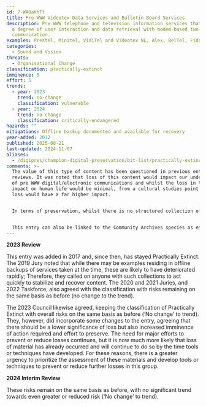 ```yaml
---
id: 7-WAOaKhTt
title: Pre-WWW Videotex Data Services and Bulletin Board Services
description: Pre WWW telephone and television information services that allowed
  a degree of user interaction and data retrieval with modem-based two-way
  communication.
examples: Prestel, Minitel, VidiTel and Videotex NL, Alex, BelTel, FidoNet
categories:
  - Sound and Vision
threats:
  - Organisational Change
classification: practically-extinct
imminence: 5
effort: 5
trends:
  - year: 2023
    trend: no-change
    classification: vulnerable
  - year: 2024
    trend: no-change
    classification: critically-endangered
hazards: ""
mitigations: Offline backup documented and available for recovery
year-added: 2012
published: 2025-08-21
last-updated: 2024-11-07
aliases:
  - /digipres/champion-digital-preservation/bit-list/practically-extinct/bitlist-pre-www-videotex-and-bbs
comments: >-
  The value of this type of content has been questioned in previous entry
  reviews. It was noted that loss of this content would impact our understanding
  of pre WWW digital/electronic communications and whilst the loss in terms of
  impact on human life would be minimal, from a cultural studies point of view,
  loss would have a far higher impact.


  In terms of preservation, whilst there is no structured collection of this material, many individuals will have their own personal archives and a campaign of the nature of Missing Believed Wiped from the BFI might be effective in collating these disparate collections.


  This entry can also be linked to the Community Archives species as early online forums were a place of community development and community creation.
---
```

**2023 Review**

This entry was added in 2017 and, since then, has stayed Practically Extinct. The 2019 Jury noted that while there may be examples residing in offline backups of services taken at the time, these are likely to have deteriorated rapidly; Therefore, they called on anyone with such collections to act quickly to stabilize and recover content. The 2020 and 2021 Juries, and 2022 Taskforce, also agreed with the classification with risks remaining on the same basis as before (no change to the trend).

The 2023 Council likewise agreed, keeping the classification of Practically Extinct with overall risks on the same basis as before (‘No change’ to trend). They, however, did incorporate some changes to the entry, agreeing that there should be a lower significance of loss but also increased imminence of action required and effort to preserve. The need for major efforts to prevent or reduce losses continues, but it is now much more likely that loss of material has already occurred and will continue to do so by the time tools or techniques have developed. For these reasons, there is a greater urgency to prioritize the assessment of these materials and develop tools or techniques to prevent or reduce further losses in this group.

**2024 Interim Review**

These risks remain on the same basis as before, with no significant trend towards even greater or reduced risk (‘No change’ to trend).
